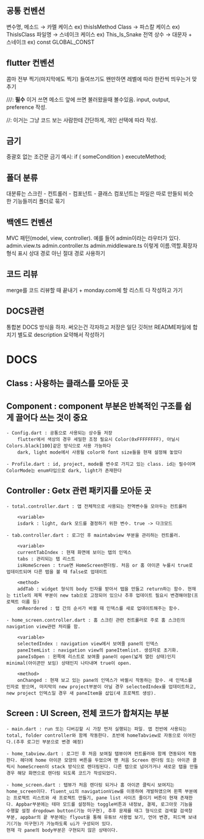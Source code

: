 ## 공통 컨벤션

변수명, 메소드 → 카멜 케이스  ex) thisIsMethod
Class → 파스칼 케이스 ex) ThisIsClass
파일명 → 스네이크 케이스 ex) This_Is_Snake
전역 상수 → 대문자 + 스네이크 ex) const GLOBAL_CONST 

## flutter 컨벤션

콤마 전부 찍기(마지막에도 찍기)
들여쓰기도 왠만하면 레벨에 따라 한칸씩 띄우는거 맞추기

///: 
**필수** 이거 쓰면 메소드 앞에 쓰면 불러왔을때 볼수있음. input, output, preference 작성.  

//:
 이거는 그냥 코드 보는 사람한테 간단하게, 개인 선택에 따라 작성.

## 금기
중괄호 없는 조건문
금기 예시:
if ( someCondition )
     executeMethod;

## 폴더 분류
대분류는 
스크린 - 컨트롤러 - 컴포넌트 - 클래스
컴포넌트는 파일은 따로 만들되 비슷한 기능들끼리 폴더로 묶기

## 백엔드 컨벤션
MVC 패턴(model, view, controller). 예를 들어 admin이라는 라우터가 있다.
admin.view.ts
admin.controller.ts
admin.middleware.ts
이렇게 이름.역할.확장자 형식 표시
상대 경로 아닌 절대 경로 사용하기

## 코드 리뷰
merge를 코드 리뷰할 때 끝내기 + monday.com에 할 리스트 다 작성하고 가기


## DOCS관련
통합본 DOCS 방식을 하자. 써오는건 각자하고 저장은 일단 깃허브 README파일에 합치기
별도로 description 요약해서 작성하기

# DOCS

## Class : 사용하는 클래스를 모아둔 곳

## Component : component 부분은 반복적인 구조를 쉽게 끌어다 쓰는 것이 중요 
    - Config.dart : 공통으로 사용되는 상수들 저장
        flutter에서 색상의 경우 세밀한 조정 필요시 Color(0xFFFFFFFF), 아닐시 Colors.black[100]같은 방식으로 사용 가능하다 
        dark, light mode에서 사용될 color와 font size들을 현재 설정해 놓았다
            
    - Profile.dart : id, project, mode를 변수로 가지고 있는 class. id는 필수이며 ColorMode는 enum타입으로 dark, light가 존재한다

    
    
## Controller : Getx 관련 패키지를 모아둔 곳
    - total.controller.dart : 앱 전체적으로 사용되는 전역변수들 모아두는 컨트롤러
        
        <variable>
        isdark : light, dark 모드를 결정하기 위한 변수. true -> 다크모드

    - tab.controller.dart : 로그인 후 maintabview 부분을 관리하는 컨트롤러. 

        <variable>
        currentTabIndex : 현재 화면에 보이는 탭의 인덱스
        tabs : 관리되는 탭 리스트
        isHomeScreen : true면 HomeScreen렌더링. 처음 or 홈 아이콘 누를시 true로 업데이트되며 다른 탭을 볼 때 false로 업데이트

        <method>
        addTab : widget 형식의 body 인자를 받아서 탭을 만들고 return하는 함수. 현재는 title의 제목 부분이 new tab으로 고정되어 있으나 추후 업데이트 필요시 변경해야함(프로젝트 이름 등)
        onReordered : 탭 간의 순서가 바뀔 때 인덱스를 새로 업데이트해주는 함수.

    - home_screen.controller.dart : 홈 스크린 관련 컨트롤러로 주로 홈 스크린의 navigation view관련 처리를 함.
        
        <variable>
        selectedIndex : navigation view에서 보여줄 pane의 인덱스 
        paneItemList : navigation view의 paneItemlist. 생성자로 초기화.
        paneIsOpen : 왼쪽에 리스트로 보여줄 pane이 open(넓게 열린 상태)인지 minimal(아이콘만 보임) 상태인지 나타내며 true이 open.

        <method>
        onChanged : 현재 보고 있는 pane의 인덱스가 바뀔시 작동하는 함수. 새 인덱스를 인자로 받으며, 마지막의 new project부분이 아닐 경우 selectedIndex를 업데이트하고, new project 인덱스일 경우 새 paneItem을 삽입(새 프로젝트 생성).

## Screen : UI Screen, 전체 코드가 합쳐지는 부분
    - main.dart : run 또는 디버깅할 시 가장 먼저 실행되는 파일. 앱 전반에 사용되는 total, folder controller와 함께 작동한다. 초반에 homeTabview로 자동으로 이어진다.(추후 로그인 부분으로 변경 예정)

    - home_tabview.dart : 로그인 후 처음 보여질 탭뷰이며 컨트롤러와 함께 연동되어 작동한다. 헤더에 home 아이콘 모양의 버튼을 두었으며 맨 처음 Screen 렌더링 또는 아이콘 클릭시 homeScreen이 stack 방식으로 렌더링된다. 다른 탭으로 넘어가거나 새로운 탭을 만들경우 해당 화면으로 렌더링 되도록 코드가 작성되었다.

    - home_screen.dart : 탭뷰가 처음 렌더링 되거나 홈 아이콘 클릭시 보여지는 home_screen이다. fluent_ui의 navigationView를 이용하여 개발하였으며 왼쪽 부분에는 프로젝트 리스트와 새 프로젝트 만들기, pane list 사이즈 줄이기 버튼이 현재 존재한다. Appbar부분에는 테마 모드를 설정하는 toggle버튼과 내정보, 결제, 로그아웃 기능을 수행할 설정 dropdown button(기능 미구현), 추후 문제를 태그 형식으로 검색할 검색창 부분, appbar의 끝 부분에는 flyout을 통해 유튜브 사용법 보기, 언어 변경, 피드백 보내기(기능 미구현)가 가능하도록 ui가 구성되어 있다.
    현재 각 pane의 body부분은 구현되지 않은 상태이다.



